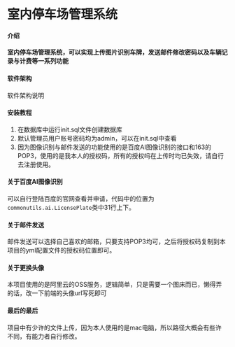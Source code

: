 # 室内停车场管理系统

#### 介绍
**室内停车场管理系统，可以实现上传图片识别车牌，发送邮件修改密码以及车辆记录与计费等一系列功能**

#### 软件架构
软件架构说明


#### 安装教程

1.  在数据库中运行init.sql文件创建数据库
2.  默认管理员用户账号密码均为admin，可以在init.sql中查看
3.  因为图像识别与邮件发送的功能使用的是百度AI图像识别的接口和163的POP3，使用的是我本人的授权码，所有的授权吗在上传时均已失效，请自行去注册使用。

#### 关于百度AI图像识别
可以自行登陆百度的官网查看并申请，代码中的位置为`commonutils.ai.LicensePlate`类中31行上下。

#### 关于邮件发送
邮件发送可以选择自己喜欢的邮箱，只要支持POP3均可，之后将授权码复制到本项目的yml配置文件的授权码位置即可。

#### 关于更换头像
本项目使用的是阿里云的OSS服务，逻辑简单，只是需要一个图床而已，懒得弄的话，改一下前端的头像url写死即可

#### 最后的最后
项目中有少许的文件上传，因为本人使用的是mac电脑，所以路径大概会有些许不同，有能力者自行修改。
